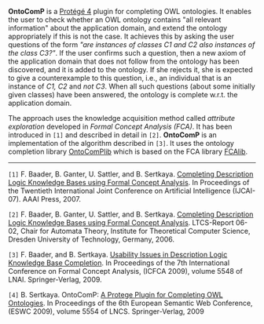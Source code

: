 **OntoComP** is a [Protégé 4](http://www.co-ode.org/downloads/protege-x/) plugin for completing OWL ontologies. It enables the user to check whether an OWL ontology contains "all
relevant information" about the application domain, and extend
the ontology appropriately if this is not the case. It achieves this by asking the user questions of the form
_"are instances of classes C1 and C2 also instances of the class C3?"_.
If the user confirms such a question, then a new axiom of the application domain
that does not follow from the ontology has been discovered, and it is added to the ontology.
If she rejects it, she is expected to give a counterexample to this question, i.e., an
individual that is an instance of _C1, C2_ and _not C3_. When all such questions (about
some initially given classes) have been answered, the ontology is complete w.r.t. the
application domain.

The approach uses the knowledge acquisition method called _attribute exploration_ developed in _Formal Concept Analysis (FCA)_. It has been introduced in `[1]` and described in detail in `[2]`. **OntoComP** is an implementation of the algorithm described in `[3]`. It uses the ontology completion library [OntoComPlib](http://code.google.com/p/ontocomplib/) which is based on the FCA library [FCAlib](http://code.google.com/p/fcalib/).


---


`[1]` F. Baader, B. Ganter, U. Sattler, and B. Sertkaya.  [Completing Description Logic Knowledge Bases using Formal Concept Analysis](http://lat.inf.tu-dresden.de/research/papers/2007/BGSS-IJCAI07.pdf). In  Proceedings of the Twentieth International Joint Conference on Artificial Intelligence (IJCAI-07). AAAI Press, 2007.

`[2]` F. Baader, B. Ganter, U. Sattler, and B. Sertkaya. [Completing Description Logic Knowledge Bases using Formal Concept Analysis](http://lat.inf.tu-dresden.de/research/reports/2006/BGSS-LTCS-06-02.pdf). LTCS-Report 06-02, Chair for Automata Theory, Institute for Theoretical Computer Science, Dresden University of Technology, Germany, 2006.

`[3]` F. Baader, and B. Sertkaya.  [Usability Issues in Description Logic Knowledge Base Completion](http://lat.inf.tu-dresden.de/research/papers/2009/BaSe09.pdf). In  Proceedings of the 7th International Conference on Formal Concept Analysis, (ICFCA 2009), volume 5548 of LNAI. Springer-Verlag, 2009.

`[4]` B. Sertkaya. OntoComP: [A Protege Plugin for Completing OWL Ontologies](http://lat.inf.tu-dresden.de/research/papers/2009/Sert09b.pdf). In Proceedings of the 6th European Semantic Web Conference, (ESWC 2009), volume 5554 of LNCS. Springer-Verlag, 2009